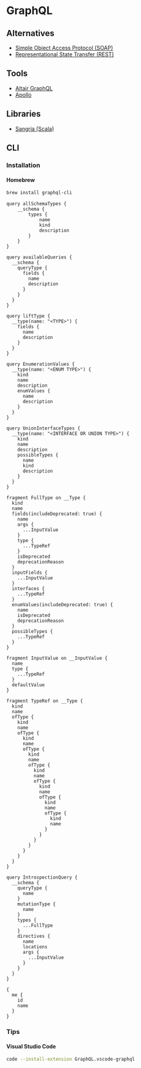# GraphQL

<!--
Underfitting and Overfitting

https://netflixtechblog.com/how-netflix-scales-its-api-with-graphql-federation-part-1-ae3557c187e2
https://netflixtechblog.com/open-sourcing-the-netflix-domain-graph-service-framework-graphql-for-spring-boot-92b9dcecda18

https://www.youtube.com/watch?v=QrEOvHdH2Cg

https://app.pluralsight.com/library/courses/js-friends-session-07/table-of-contents
https://app.pluralsight.com/library/courses/graphql-big-picture/table-of-contents

https://linkedin.com/learning/building-a-graphql-project-with-react-js/why-use-react-with-graphql-for-projects

https://www.youtube.com/watch?v=E3NHd-PkLrQ

https://github.com/njNafir/react-cheatsheets/blob/master/graphql.md
https://github.com/Maelstroms38/django-book/blob/master/chapter-7.md
https://github.com/mehulagg/gitlab/blob/master/doc/development/fe_guide/graphql.md

https://github.com/datastaxdevs/workshop-graphql-netflix
-->

## Alternatives

- [Simple Object Access Protocol (SOAP)](/rest.md)
- [Representational State Transfer (REST)](/rest.md)

## Tools

- [Altair GraphQL](/altair-graphql.md)
- [Apollo](/apollo.md)

## Libraries

- [Sangria (Scala)](https://github.com/sangria-graphql/sangria)

## CLI

### Installation

#### Homebrew

```sh
brew install graphql-cli
```

```gql
query allSchemaTypes {
    __schema {
        types {
            name
            kind
            description
        }
    }
}

query availableQueries {
  __schema {
    queryType {
      fields {
        name
        description
      }
    }
  }
}

query liftType {
  __type(name: "<TYPE>") {
    fields {
      name
      description
    }
  }
}

query EnumerationValues {
  __type(name: "<ENUM TYPE>") {
    kind
    name
    description
    enumValues {
      name
      description
    }
  }
}

query UnionInterfaceTypes {
  __type(name: "<INTERFACE OR UNION TYPE>") {
    kind
    name
    description
    possibleTypes {
      name
      kind
      description
    }
  }
}
```

```gql
fragment FullType on __Type {
  kind
  name
  fields(includeDeprecated: true) {
    name
    args {
      ...InputValue
    }
    type {
      ...TypeRef
    }
    isDeprecated
    deprecationReason
  }
  inputFields {
    ...InputValue
  }
  interfaces {
    ...TypeRef
  }
  enumValues(includeDeprecated: true) {
    name
    isDeprecated
    deprecationReason
  }
  possibleTypes {
    ...TypeRef
  }
}

fragment InputValue on __InputValue {
  name
  type {
    ...TypeRef
  }
  defaultValue
}

fragment TypeRef on __Type {
  kind
  name
  ofType {
    kind
    name
    ofType {
      kind
      name
      ofType {
        kind
        name
        ofType {
          kind
          name
          ofType {
            kind
            name
            ofType {
              kind
              name
              ofType {
                kind
                name
              }
            }
          }
        }
      }
    }
  }
}

query IntrospectionQuery {
  __schema {
    queryType {
      name
    }
    mutationType {
      name
    }
    types {
      ...FullType
    }
    directives {
      name
      locations
      args {
        ...InputValue
      }
    }
  }
}
```

```gql
{
  me {
    id
    name
  }
}
```

### Tips

#### Visual Studio Code

```sh
code --install-extension GraphQL.vscode-graphql
```

<!-- #### Caddy Configuration

```sh
# Homebrew
cat << EOF > /usr/local/etc/Caddyfile
:80 {
  proxy / 127.0.0.1:8080 {
    websocket
  }
}
EOF
```

```sh
# Homebrew
brew services restart caddy
``` -->
